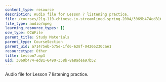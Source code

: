 ```yaml
---
content_type: resource
description: Audio file for Lesson 7 listening practice.
file: /courses/21g-110-chinese-iv-streamlined-spring-2004/3069b474ed816490358b8a8adea97b52_Lesson7.mp3
file_type: audio/mpeg
learning_resource_types: []
ocw_type: OCWFile
parent_title: Study Materials
parent_type: CourseSection
parent_uid: a71475eb-b75e-1fd6-628f-04266230cae1
resourcetype: Other
title: Lesson7.mp3
uid: 3069b474-ed81-6490-358b-8a8adea97b52
---
```

Audio file for Lesson 7 listening practice.

